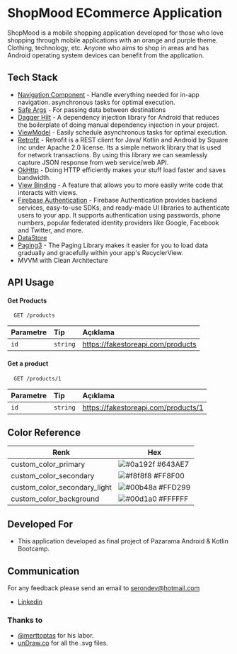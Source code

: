 # ShopMood ECommerce Application

ShopMood is a mobile shopping application developed for those who love shopping through mobile applications with an orange and purple theme. Clothing, technology, etc. Anyone who aims to shop in areas and has Android operating system devices can benefit from the application.


## Tech Stack
- [Navigation Component](https://developer.android.com/guide/navigation/navigation-getting-started) - Handle everything needed for in-app navigation. asynchronous tasks for optimal execution.
- [Safe Args](https://developer.android.com/guide/navigation/navigation-pass-data) - For passing data between destinations
- [Dagger Hilt](https://developer.android.com/jetpack/compose/libraries#hilt) - A dependency injection library for Android that reduces the boilerplate of doing manual dependency injection in your project.
- [ViewModel](https://developer.android.com/jetpack/compose/state#viewmodel-state) - Easily schedule asynchronous tasks for optimal execution.
- [Retrofit](https://square.github.io/retrofit/) - Retrofit is a REST client for Java/ Kotlin and Android by Square inc under Apache 2.0 license. Its a simple network library that is used for network transactions. By using this library we can seamlessly capture JSON response from web service/web API.
- [OkHttp](https://square.github.io/okhttp/) - Doing HTTP efficiently makes your stuff load faster and saves bandwidth.
- [View Binding](https://developer.android.com/topic/libraries/view-binding) - A feature that allows you to more easily write code that interacts with views.
- [Firebase Authentication](https://firebase.google.com/docs/auth) - Firebase Authentication provides backend services, easy-to-use SDKs, and ready-made UI libraries to authenticate users to your app. It supports authentication using passwords, phone numbers, popular federated identity providers like Google, Facebook and Twitter, and more.
- [DataStore](https://developer.android.com/topic/libraries/architecture/datastore)
- [Paging3](https://developer.android.com/topic/libraries/architecture/paging/v3-overview) - The Paging Library makes it easier for you to load data gradually and gracefully within your app's RecyclerView.
- MVVM with Clean Architecture

## API Usage

#### Get Products

```http
  GET /products
```

| Parametre | Tip     | Açıklama                |
| :-------- | :------- | :------------------------- |
| `id` | `string` | https://fakestoreapi.com/products |

#### Get a product

```http
  GET /products/1
```

| Parametre | Tip     | Açıklama                       |
| :-------- | :------- | :-------------------------------- |
| `id`      | `string` | https://fakestoreapi.com/products/1 |


  ## Color Reference

| Renk             | Hex                                                                |
| ----------------- | ------------------------------------------------------------------ |
| custom_color_primary | ![#0a192f](https://via.placeholder.com/10/643ae7?text=+) #643AE7 |
| custom_color_secondary | ![#f8f8f8](https://via.placeholder.com/10/ff8f00?text=+) #FF8F00 |
| custom_color_secondary_light | ![#00b48a](https://via.placeholder.com/10/ffd299?text=+) #FFD299 |
| custom_color_background | ![#00d1a0](https://via.placeholder.com/10/ffffff?text=+) #FFFFFF| 

## Developed For

- This application developed as final project of Pazarama Android & Kotlin Bootcamp.
  
## Communication

For any feedback please send an email to serondev@hotmail.com
- [Linkedin](https://www.linkedin.com/in/serkanönder/)
  

### Thanks to

- [@merttoptas](https://github.com/merttoptas) for his labor.
- [unDraw.co](https://undraw.co) for all the .svg files.
